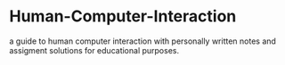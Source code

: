 # Human-Computer-Interaction
a guide to human computer interaction with personally written notes and assigment solutions for educational purposes.
